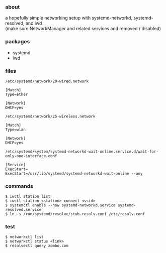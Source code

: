 ### about

a hopefully simple networking setup with systemd-networkd, systemd-resolved, and iwd  
(make sure NetworkManager and related services and removed / disabled)

### packages

- systemd
- iwd

### files

`/etc/systemd/network/20-wired.network`

    [Match]
    Type=ether

    [Network]
    DHCP=yes

`/etc/systemd/network/25-wireless.network`

    [Match]
    Type=wlan

    [Network]
    DHCP=yes

`/etc/systemd/system/systemd-networkd-wait-online.service.d/wait-for-only-one-interface.conf`

    [Service]
    ExecStart=
    ExecStart=/usr/lib/systemd/systemd-networkd-wait-online --any

### commands

    $ iwctl station list
    $ iwctl station <station> connect <ssid>
    $ systemctl enable --now systemd-networkd.service systemd-resolved.service
    $ ln -s /run/systemd/resolve/stub-resolv.conf /etc/resolv.conf

### test

    $ networkctl list
    $ networkctl status <link>
    $ resolvectl query zombo.com
